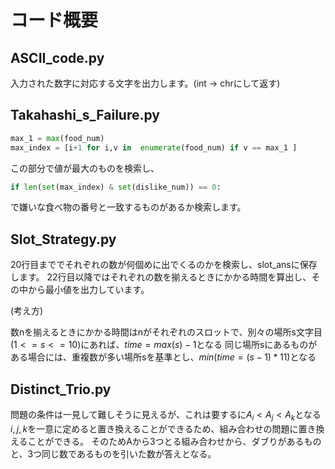 # コード概要
## ASCII_code.py

入力された数字に対応する文字を出力します。(int -> chrにして返す)

## Takahashi_s_Failure.py

```python
max_1 = max(food_num)
max_index = [i+1 for i,v in  enumerate(food_num) if v == max_1 ]
```

この部分で値が最大のものを検索し、

```python
if len(set(max_index) & set(dislike_num)) == 0:
```

で嫌いな食べ物の番号と一致するものがあるか検索します。

## Slot_Strategy.py

20行目まででそれぞれの数が何個めに出でくるのかを検索し、slot_ansに保存します。
22行目以降ではそれぞれの数を揃えるときにかかる時間を算出し、その中から最小値を出力しています。

(考え方)

数nを揃えるときにかかる時間はnがそれぞれのスロットで、別々の場所s文字目($1<= s <= 10$)にあれば、$time = max(s)　- 1$となる
同じ場所sにあるものがある場合には、重複数が多い場所sを基準とし、$min(time =(s - 1)*11)$となる

## Distinct_Trio.py

問題の条件は一見して難しそうに見えるが、これは要するに$A_{i}< A_{j} < A_{k}$となる$i,j,k$を一意に定めると置き換えることができるため、組み合わせの問題に置き換えることができる。
そのためAから3つとる組み合わせから、ダブりがあるものと、3つ同じ数であるものを引いた数が答えとなる。